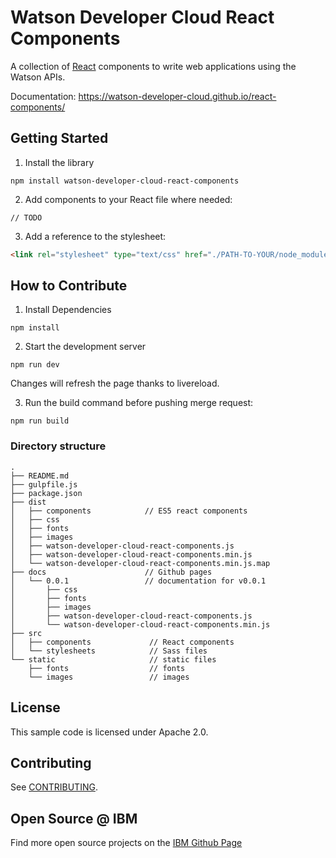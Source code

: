 # Watson Developer Cloud React Components
A collection of [React](https://facebook.github.io/react/) components to write web applications using the Watson APIs.

Documentation: https://watson-developer-cloud.github.io/react-components/

## Getting Started

1. Install the library
```
npm install watson-developer-cloud-react-components
```

2. Add components to your React file where needed:

  ```
  // TODO
  ```

3. Add a reference to the stylesheet:

```html
<link rel="stylesheet" type="text/css" href="./PATH-TO-YOUR/node_modules/watson-developer-cloud-react-components/dist/watson-developer-cloud-react-components.min.css">
```

## How to Contribute

1. Install Dependencies

  ```
  npm install
  ```

2. Start the development server

  ```
  npm run dev
  ```
  Changes will refresh the page thanks to livereload.


3. Run the build command before pushing merge request:

  ```
  npm run build
  ```

### Directory structure

```
.
├── README.md
├── gulpfile.js
├── package.json
├── dist
│   ├── components            // ES5 react components
│   ├── css
│   ├── fonts
│   ├── images
│   ├── watson-developer-cloud-react-components.js
│   ├── watson-developer-cloud-react-components.min.js
│   └── watson-developer-cloud-react-components.min.js.map
├── docs                      // Github pages
│   └── 0.0.1                 // documentation for v0.0.1
│       ├── css
│       ├── fonts
│       ├── images
│       ├── watson-developer-cloud-react-components.js
│       └── watson-developer-cloud-react-components.min.js
├── src
│   ├── components             // React components
│   └── stylesheets            // Sass files
└── static                     // static files
    ├── fonts                  // fonts
    └── images                 // images

```
## License

  This sample code is licensed under Apache 2.0.

## Contributing

  See [CONTRIBUTING](.github/CONTRIBUTING.md).

## Open Source @ IBM
  Find more open source projects on the [IBM Github Page](http://ibm.github.io/)
